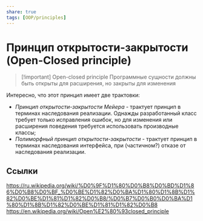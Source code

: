 ```yaml
---
share: true
tags: [OOP/principles]
---
```

# Принцип открытости-закрытости (Open-Closed principle)
> [!important] Open-closed principle
> Программные сущности должны быть открыты для расширения, но закрыты для изменения

Интересно, что этот принцип имеет две трактовки:
- *Принцип открытости-закрытости Мейера* - трактует принцип в терминах наследования реализации. Однажды разработанный класс требует только исправления ошибок, но для изменения или расширения поведения требуется использовать производные классы;
- *Полиморфный принцип открытости-закрытости* - трактует принцип в терминах наследования интерфейса, при (частичном?) отказе от наследования реализации.

## Ссылки
https://ru.wikipedia.org/wiki/%D0%9F%D1%80%D0%B8%D0%BD%D1%86%D0%B8%D0%BF_%D0%BE%D1%82%D0%BA%D1%80%D1%8B%D1%82%D0%BE%D1%81%D1%82%D0%B8/%D0%B7%D0%B0%D0%BA%D1%80%D1%8B%D1%82%D0%BE%D1%81%D1%82%D0%B8
https://en.wikipedia.org/wiki/Open%E2%80%93closed_principle